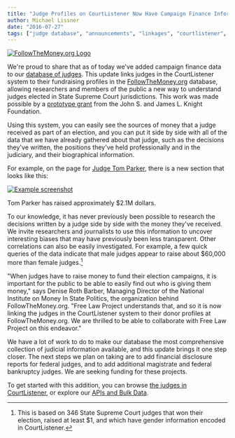 ```yaml
---
title: "Judge Profiles on CourtListener Now Have Campaign Finance Information from the National Institute on Money In State Politics"
author: Michael Lissner
date: "2016-07-27"
tags: ["judge database", "announcements", "linkages", "courtlistener", "elections", "campaign finance"]
---
```


<div className="left-image">
    <a href="https://followthemoney.org">
        <img src="/images/ftm-logo.png"
             alt="FollowTheMoney.org Logo"
              className="img-responsive"/>
    </a>
</div>

We're proud to share that as of today we've added campaign finance data to our [database of judges][jdb]. This update links judges in the CourtListener system to their fundraising profiles in the [FollowTheMoney.org][ftm] database, allowing researchers and members of the public a new way to understand judges elected in State Supreme Court jurisdictions. This work was made possible by a [prototype grant][g] from the John S. and James L. Knight Foundation.

Using this system, you can easily see the sources of money that a judge received as part of an election, and you can put it side by side with all of the data that we have already gathered about that judge, such as the decisions they've written, the positions they've held professionally and in the judiciary, and their biographical information.

For example, on the page for [Judge Tom Parker][tp], there is a new section that looks like this:

<div className="left-image">
    <a href="https://www.courtlistener.com/person/3652/tom-parker/">
        <img src="/images/ftm-integration.png"
             alt="Example screenshot"
             className="img-responsive border"/>
    </a>
    <p className="caption">Tom Parker has raised approximately $2.1M dollars.</p> 
</div>
<div className="clearfix"></div>


To our knowledge, it has never previously been possible to research the decisions written by a judge side by side with the money they've received. We invite researchers and journalists to use this information to uncover interesting biases that may have previously been less transparent. Other correlations can also be easily investigated. For example, a few quick queries of the data indicate that male judges appear to raise about $60,000 more than female judges.[^1]

"When judges have to raise money to fund their election campaigns, it is important for the public to be able to easily find out who is giving them money," says Denise Roth Barber, Managing Director of the National Institute on Money In State Politics, the organization behind FollowTheMoney.org. "Free Law Project understands that, and so it is now linking the judges in the CourtListener system to their donor profiles at FollowTheMoney.org. We are thrilled to be able to collaborate with Free Law Project on this endeavor." 

We have a lot of work to do to make our database the most comprehensive collection of judicial information available, and this update brings it one step closer. The next steps we plan on taking are to add financial disclosure reports for federal judges, and to add additional magistrate and federal bankruptcy judges. We are seeking funding for these projects.
 
To get started with this addition, you can browse [the judges in CourtListener][j], or explore our [APIs and Bulk Data][api]. 


[^1]: This is based on 346 State Supreme Court judges that won their election, raised at least $1, and which have gender information encoded in CourtListener. 

[jdb]: {filename}/judge_database.md
[ftm]: https://followthemoney.org
[g]: https://www.newschallenge.org/challenge/elections/entries/openjudiciary-org-only-an-informed-electorate-can-participate-meaningfully-in-judicial-elections-open-judiciary-s-judge-profiles-combines-campaign-contributions-and-analysis-of-judicial-records-to-inform-voters-and-enable-investigative-reporting
[j]: https://www.courtlistener.com/?type=p
[api]: https://www.courtlistener.com/api/
[tp]: https://www.courtlistener.com/person/3652/tom-parker/
